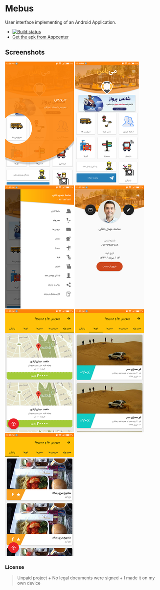# Mebus

User interface implementing of an Android Application.

* [![Build status](https://build.appcenter.ms/v0.1/apps/50e633a5-9e15-4c78-9fe9-7d3358ff08fa/branches/master/badge)](https://appcenter.ms)
* [Get the apk from Appcenter](https://install.appcenter.ms/users/yazdipour/apps/mebus/distribution_groups/public)


## Screenshots

![0](_screenshots/0.png)
![1](_screenshots/1.png)
![2](_screenshots/2.png)
![3](_screenshots/3.png)
![4](_screenshots/4.png)
![5](_screenshots/5.png)
![6](_screenshots/6.png)

### License

> Unpaid project + No legal documents were signed + I made it on my own device
